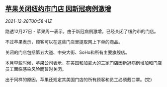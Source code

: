 <!--1640655062000-->
[苹果关闭纽约市门店 因新冠病例激增](https://cn.reuters.com/article/apple-closing-ny-shops-1227-mon-idCNKBS2J701C)
------

<div><i>2021-12-28T00:58:41Z</i></div><p>路透12月27日 - 苹果周一表示，由于新冠病例激增，已经关闭了纽约市的门店。</p><p>不过苹果表示，顾客可以在这些门店里提取网上下单的商品。</p><p>关闭的门店包括第五大道、中央大街、SoHo和所有主要旗舰店。</p><p>本月早些时候，苹果公司表示，在美国和加拿大的三家门店因新冠病例增加和门店员工面临感染风险而暂时关闭。</p><p>出于同样的原因，苹果还规定其美国门店的所有顾客和员工必须戴口罩。(完)</p>
